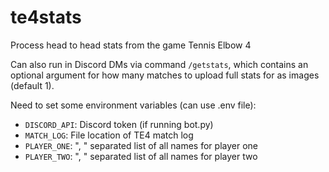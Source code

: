 # te4stats

Process head to head stats from the game Tennis Elbow 4

Can also run in Discord DMs via command `/getstats`, which contains an optional argument for how many matches to upload full stats for as images (default 1).

Need to set some environment variables (can use .env file):
- `DISCORD_API`: Discord token (if running bot.py)
- `MATCH_LOG`: File location of TE4 match log
- `PLAYER_ONE`: ", " separated list of all names for player one
- `PLAYER_TWO`: ", " separated list of all names for player two
